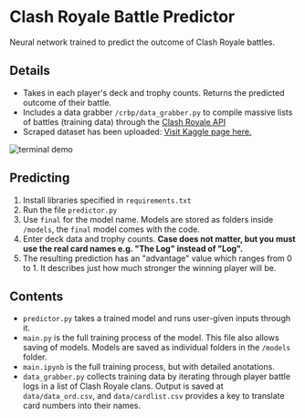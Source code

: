 # Clash Royale Battle Predictor
Neural network trained to predict the outcome of Clash Royale battles.

## Details
- Takes in each player's deck and trophy counts. Returns the predicted outcome of their battle.
- Includes a data grabber `/crbp/data_grabber.py` to compile massive lists of battles (training data) through the [Clash Royale API](https://developer.clashroyale.com)
- Scraped dataset has been uploaded: [Visit Kaggle page here.](https://www.kaggle.com/nonrice/clash-royale-battles-upper-ladder-december-2021)

![terminal demo](https://i.ibb.co/vBRKTJh/crbpterminaldemo.png)

## Predicting
1. Install libraries specified in `requirements.txt`
2. Run the file `predictor.py`
3. Use `final` for the model name. Models are stored as folders inside `/models`, the `final` model comes with the code.
4. Enter deck data and trophy counts. **Case does not matter, but you must use the real card names e.g. "The Log" instead of "Log".** 
5. The resulting prediction has an "advantage" value which ranges from 0 to 1. It describes just how much stronger the winning player will be.

## Contents
- `predictor.py` takes a trained model and runs user-given inputs through it.
- `main.py` is the full training process of the model. This file also allows saving of models. Models are saved as individual folders in the `/models` folder.
- `main.ipynb` is the full training process, but with detailed anotations. 
- `data_grabber.py` collects training data by iterating through player battle logs in a list of Clash Royale clans. Output is saved at `data/data_ord.csv`, and `data/cardlist.csv` provides a key to translate card numbers into their names.
